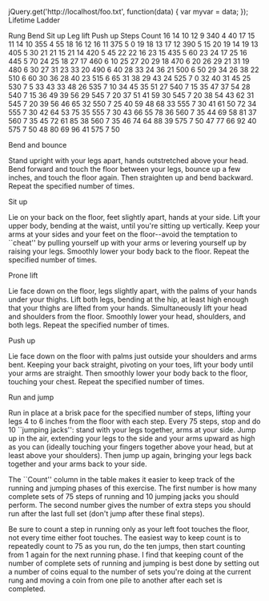 jQuery.get('http://localhost/foo.txt', function(data) {
var myvar = data;
});
Lifetime Ladder

Rung	Bend	Sit up	Leg lift	Push up	Steps	Count
16	14	10	12	9	340	4	40
17	15	11	14	10	355	4	55
18	16	12	16	11	375	5	0
19	18	13	17	12	390	5	15
20	19	14	19	13	405	5	30
21	21	15	21	14	420	5	45
22	22	16	23	15	435	5	60
23	24	17	25	16	445	5	70
24	25	18	27	17	460	6	10
25	27	20	29	18	470	6	20
26	29	21	31	19	480	6	30
27	31	23	33	20	490	6	40
28	33	24	36	21	500	6	50
29	34	26	38	22	510	6	60
30	36	28	40	23	515	6	65
31	38	29	43	24	525	7	0
32	40	31	45	25	530	7	5
33	43	33	48	26	535	7	10
34	45	35	51	27	540	7	15
35	47	37	54	28	540	7	15
36	49	39	56	29	545	7	20
37	51	41	59	30	545	7	20
38	54	43	62	31	545	7	20
39	56	46	65	32	550	7	25
40	59	48	68	33	555	7	30
41	61	50	72	34	555	7	30
42	64	53	75	35	555	7	30
43	66	55	78	36	560	7	35
44	69	58	81	37	560	7	35
45	72	61	85	38	560	7	35
46	74	64	88	39	575	7	50
47	77	66	92	40	575	7	50
48	80	69	96	41	575	7	50

Bend and bounce

Stand upright with your legs apart, hands outstretched above your head. Bend forward and touch the floor between your legs, bounce up a few inches, and touch the floor again. Then straighten up and bend backward. Repeat the specified number of times.

Sit up

Lie on your back on the floor, feet slightly apart, hands at your side. Lift your upper body, bending at the waist, until you're sitting up vertically. Keep your arms at your sides and your feet on the floor--avoid the temptation to ``cheat'' by pulling yourself up with your arms or levering yourself up by raising your legs. Smoothly lower your body back to the floor. Repeat the specified number of times.

Prone lift

Lie face down on the floor, legs slightly apart, with the palms of your hands under your thighs. Lift both legs, bending at the hip, at least high enough that your thighs are lifted from your hands. Simultaneously lift your head and shoulders from the floor. Smoothly lower your head, shoulders, and both legs. Repeat the specified number of times.

Push up

Lie face down on the floor with palms just outside your shoulders and arms bent. Keeping your back straight, pivoting on your toes, lift your body until your arms are straight. Then smoothly lower your body back to the floor, touching your chest. Repeat the specified number of times.

Run and jump

Run in place at a brisk pace for the specified number of steps, lifting your legs 4 to 6 inches from the floor with each step. Every 75 steps, stop and do 10 ``jumping jacks'': stand with your legs together, arms at your side. Jump up in the air, extending your legs to the side and your arms upward as high as you can (ideally touching your fingers together above your head, but at least above your shoulders). Then jump up again, bringing your legs back together and your arms back to your side.

The ``Count'' column in the table makes it easier to keep track of the running and jumping phases of this exercise. The first number is how many complete sets of 75 steps of running and 10 jumping jacks you should perform. The second number gives the number of extra steps you should run after the last full set (don't jump after these final steps).

Be sure to count a step in running only as your left foot touches the floor, not every time either foot touches. The easiest way to keep count is to repeatedly count to 75 as you run, do the ten jumps, then start counting from 1 again for the next running phase. I find that keeping count of the number of complete sets of running and jumping is best done by setting out a number of coins equal to the number of sets you're doing at the current rung and moving a coin from one pile to another after each set is completed.

